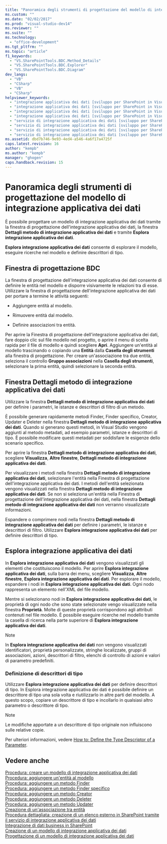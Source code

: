 ```yaml
---
title: "Panoramica degli strumenti di progettazione del modello di integrazione applicativa dei dati | Microsoft Docs"
ms.custom: ""
ms.date: "02/02/2017"
ms.prod: "visual-studio-dev14"
ms.reviewer: ""
ms.suite: ""
ms.technology: 
  - "office-development"
ms.tgt_pltfrm: ""
ms.topic: "article"
f1_keywords: 
  - "VS.SharePointTools.BDC.Method_Details"
  - "VS.SharePointTools.BDC.Explorer"
  - "VS.SharePointTools.BDC.Diagram"
dev_langs: 
  - "VB"
  - "CSharp"
  - "VB"
  - "CSharp"
helpviewer_keywords: 
  - "integrazione applicativa dei dati [sviluppo per SharePoint in Visual Studio], Esplora integrazione applicativa dei dati"
  - "integrazione applicativa dei dati [sviluppo per SharePoint in Visual Studio], finestra di progettazione"
  - "integrazione applicativa dei dati [sviluppo per SharePoint in Visual Studio], dettagli metodo"
  - "integrazione applicativa dei dati [sviluppo per SharePoint in Visual Studio], strumenti visivi"
  - "servizio di integrazione applicativa dei dati [sviluppo per SharePoint in Visual Studio], Esplora integrazione applicativa dei dati"
  - "servizio di integrazione applicativa dei dati [sviluppo per SharePoint in Visual Studio], finestra di progettazione"
  - "servizio di integrazione applicativa dei dati [sviluppo per SharePoint in Visual Studio], dettagli metodo"
  - "servizio di integrazione applicativa dei dati [sviluppo per SharePoint in Visual Studio], strumenti visivi"
ms.assetid: dbd7b746-9e93-4ed4-a546-4a6f17a4725f
caps.latest.revision: 16
author: "kempb"
ms.author: "kempb"
manager: "ghogen"
caps.handback.revision: 15
---
```

# Panoramica degli strumenti di progettazione del modello di integrazione applicativa dei dati
  È possibile progettare un modello di integrazione applicativa dei dati tramite la finestra di progettazione dell'integrazione applicativa dei dati, la finestra **Dettagli metodo di integrazione applicativa dei dati** e tramite **Esplora integrazione applicativa dei dati**.  
  
 **Esplora integrazione applicativa dei dati** consente di esplorare il modello, eseguire ricerche nel modello e definire descrittori di tipo.  
  
## Finestra di progettazione BDC  
 La finestra di progettazione dell'integrazione applicativa dei dati consente di definire le entità nel modello e disporre visivamente le relazioni tra di esse.  Utilizzare la finestra di progettazione dell'integrazione applicativa dei dati per portare a termine le attività seguenti:  
  
-   Aggiungere entità al modello.  
  
-   Rimuovere entità dal modello.  
  
-   Definire associazioni tra entità.  
  
 Per aprire la Finestra di progettazione dell'integrazione applicativa dei dati, fare doppio clic sul file modello nel progetto, o aprire il menu di scelta rapida per il file di modello e quindi scegliere **Apri**.  Aggiungere un'entità al modello trascinando o copiando una **Entità** dalla **Casella degli strumenti** alla finestra di progettazione.  Per creare un'associazione tra due entità, seleziona il controllo **Gruppo associazioni** nella **Casella degli strumenti**, selezionare la prima entità, quindi selezionare la seconda entità.  
  
## Finestra Dettagli metodo di integrazione applicativa dei dati  
 Utilizzare la finestra **Dettagli metodo di integrazione applicativa dei dati** per definire i parametri, le istanze e descrittori di filtro di un metodo.  
  
 È possibile generare rapidamente metodi Finder, Finder specifico, Creator, Updater e Deleter nella finestra **Dettagli metodo di integrazione applicativa dei dati**.  Quando si generano questi metodi, in Visual Studio vengono aggiunti al metodo metadati, ad esempio parametri, istanze e descrittori di tipo.  È possibile modificare questi metadati per soddisfare le esigenze dello scenario specifico.  
  
 Per aprire la finestra **Dettagli metodo di integrazione applicativa dei dati**, scegliere **Visualizza**, **Altre finestre**, **Dettagli metodo di integrazione applicativa dei dati**.  
  
 Per visualizzare i metodi nella finestra **Dettagli metodo di integrazione applicativa dei dati**, selezionare l'entità nella Finestra di progettazione dell'integrazione applicativa dei dati.  I metodi dell'entità selezionata vengono visualizzati nella finestra **Dettagli metodo di integrazione applicativa dei dati**.  Se non si seleziona un'entità nella Finestra di progettazione dell'integrazione applicativa dei dati, nella finestra **Dettagli metodo di integrazione applicativa dei dati** non verranno visualizzate informazioni.  
  
 Espandere o comprimere nodi nella finestra **Dettagli metodo di integrazione applicativa dei dati** per definire i parametri, le istanze e descrittori di filtro.  Utilizzare **Esplora integrazione applicativa dei dati** per definire descrittori di tipo.  
  
## Esplora integrazione applicativa dei dati  
 In **Esplora integrazione applicativa dei dati** vengono visualizzati gli elementi che costituiscono il modello.  Per aprire **Esplora integrazione applicativa dei dati**, sulla barra dei menu, scegliere **Visualizza**, **Altre finestre**, **Esplora integrazione applicativa dei dati**.  Per esplorare il modello, espandere i nodi in **Esplora integrazione applicativa dei dati**.  Ogni nodo rappresenta un elemento nell'XML del file modello.  
  
 Mentre si selezionano nodi in **Esplora integrazione applicativa dei dati**, le proprietà di ogni nodo che sono state selezionate vengo visualizzate nella finestra **Proprietà**.  Molte di queste proprietà corrispondono agli attributi contenuti nel file modello.  È possibile eseguire ricerche nel modello tramite la casella di ricerca nella parte superiore di **Esplora integrazione applicativa dei dati**.  
  
> [!NOTE]  
>  In **Esplora integrazione applicativa dei dati** non vengono visualizzati identificatori, proprietà personalizzate, stringhe localizzate, gruppi di associazioni, azioni, descrittori di filtro, elenchi di controllo di azioni e valori di parametro predefiniti.  
  
### Definizione di descrittori di tipo  
 Utilizzare **Esplora integrazione applicativa dei dati** per definire descrittori di tipo.  In Esplora integrazione applicativa dei dati è possibile definire un descrittore di tipo una sola volta e riutilizzarlo in altre parti del modello.  A questo scopo, copiare un descrittore di tipo e incollarlo in qualsiasi altro parametro o descrittore di tipo.  
  
> [!NOTE]  
>  Le modifiche apportate a un descrittore di tipo originale non influiscono sulle relative copie.  
  
 Per ulteriori informazioni, vedere [How to: Define the Type Descriptor of a Parameter](../sharepoint/how-to-define-the-type-descriptor-of-a-parameter.md).  
  
## Vedere anche  
 [Procedura: creare un modello di integrazione applicativa dei dati](../sharepoint/how-to-create-a-bdc-model.md)   
 [Procedura: aggiungere un'entità al modello](../sharepoint/how-to-add-an-entity-to-a-model.md)   
 [Procedura: aggiungere un metodo Finder](../sharepoint/how-to-add-a-finder-method.md)   
 [Procedura: aggiungere un metodo Finder specifico](../sharepoint/how-to-add-a-specific-finder-method.md)   
 [Procedura: aggiungere un metodo Creator](../sharepoint/how-to-add-a-creator-method.md)   
 [Procedura: aggiungere un metodo Deleter](../sharepoint/how-to-add-a-deleter-method.md)   
 [Procedura: aggiungere un metodo Updater](../sharepoint/how-to-add-an-updater-method.md)   
 [Creazione di un'associazione tra entità](../sharepoint/creating-an-association-between-entities.md)   
 [Procedura dettagliata: creazione di un elenco esterno in SharePoint tramite il servizio di integrazione applicativa dei dati](../sharepoint/walkthrough-creating-an-external-list-in-sharepoint-by-using-business-data.md)   
 [Integrazione di dati business in SharePoint](../sharepoint/integrating-business-data-into-sharepoint.md)   
 [Creazione di un modello di integrazione applicativa dei dati](../sharepoint/creating-a-business-data-connectivity-model.md)   
 [Progettazione di un modello di integrazione applicativa dei dati](../sharepoint/designing-a-business-data-connectivity-model.md)  
  
  